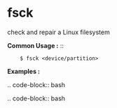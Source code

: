 # fsck

check and repair a Linux filesystem

**Common Usage :**  ::

		$ fsck <device/partition>


**Examples :**

.. code-block:: bash


.. code-block:: bash
